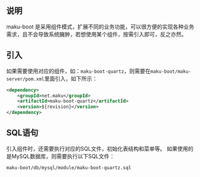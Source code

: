 ## 说明
maku-boot 是采用组件模式，扩展不同的业务功能，可以很方便的实现各种业务需求，且不会导致系统臃肿，若想使用某个组件，按需引入即可，反之亦然。

## 引入
如果需要使用对应的组件，如：`maku-boot-quartz`，则需要在`maku-boot/maku-server/pom.xml`里面引入，如下所示：

```xml
<dependency>
    <groupId>net.maku</groupId>
    <artifactId>maku-boot-quartz</artifactId>
    <version>${revision}</version>
</dependency>
```

## SQL语句
引入组件时，还需要执行对应的SQL文件，初始化表结构和菜单等。
如果使用的是MySQL数据库，则需要执行以下SQL文件：

```
maku-boot/db/mysql/module/maku-boot-quartz.sql
```